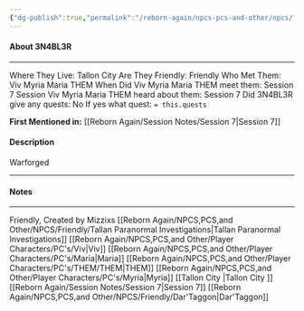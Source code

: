 ```yaml
---
{"dg-publish":true,"permalink":"/reborn-again/npcs-pcs-and-other/npcs/friendly/3-n4-bl-3-r/"}
---
```



#### About 3N4BL3R
---
Where They Live: Tallon City 
Are They Friendly: Friendly 
Who Met Them: Viv Myria Maria THEM
When Did Viv Myria Maria THEM meet them: Session 7
Session Viv Myria Maria THEM heard about them: Session 7
Did 3N4BL3R give any quests: No
	If yes what quest: `= this.quests`


**First Mentioned in:** [[Reborn Again/Session Notes/Session 7\|Session 7]]
#### Description
Warforged

---

#### Notes
---
Friendly, Created by Mizzixs
[[Reborn Again/NPCS,PCS,and Other/NPCS/Friendly/Tallan Paranormal Investigations\|Tallan Paranormal Investigations]]
[[Reborn Again/NPCS,PCS,and Other/Player Characters/PC's/Viv\|Viv]]
[[Reborn Again/NPCS,PCS,and Other/Player Characters/PC's/Maria\|Maria]]
[[Reborn Again/NPCS,PCS,and Other/Player Characters/PC's/THEM/THEM\|THEM]]
[[Reborn Again/NPCS,PCS,and Other/Player Characters/PC's/Myria\|Myria]]
[[Tallon City \|Tallon City ]]
[[Reborn Again/Session Notes/Session 7\|Session 7]]
[[Reborn Again/NPCS,PCS,and Other/NPCS/Friendly/Dar'Taggon\|Dar'Taggon]]

